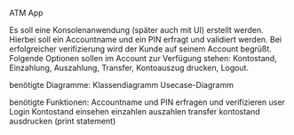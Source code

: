 ATM App

Es soll eine Konsolenanwendung (später auch mit UI) erstellt werden. 
Hierbei soll ein Accountname und ein PIN erfragt und validiert werden.
Bei erfolgreicher verifizierung wird der Kunde auf seinem Account begrüßt.
Folgende Optionen sollen im Account zur Verfügung stehen:
Kontostand, Einzahlung, Auszahlung, Transfer, Kontoauszug drucken, Logout.


benötigte Diagramme:
Klassendiagramm
Usecase-Diagramm


benötigte Funktionen:
Accountname und PIN erfragen und verifizieren
user Login
Kontostand einsehen
einzahlen
auszahlen
transfer
kontostand ausdrucken (print statement)
